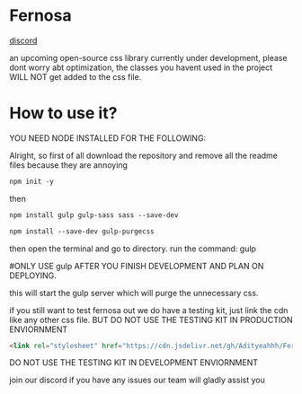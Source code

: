 # Fernosa
[discord](https://discord.gg/8v6nZH67)

an upcoming open-source css library currently under development, please dont worry abt optimization, the classes you havent used in the project WILL NOT get added to the css file.

# How to use it?

YOU NEED NODE INSTALLED FOR THE FOLLOWING:

Alright, so first of all download the repository and remove all the readme files because they are annoying

```html
npm init -y
```

then

```html
npm install gulp gulp-sass sass --save-dev
```

```html
npm install --save-dev gulp-purgecss
```

then open the terminal and go to directory. run the command: gulp 

#ONLY USE gulp AFTER YOU FINISH DEVELOPMENT AND PLAN ON DEPLOYING.



this will start the gulp server which will purge the unnecessary css.


if you still want to test fernosa out we do have a testing kit, just link the cdn like any other css file. BUT DO NOT USE THE TESTING KIT IN PRODUCTION ENVIORNMENT
```html
<link rel="stylesheet" href="https://cdn.jsdelivr.net/gh/Adityeahhh/Fernosa@main/FernosaCSS/fernosa.css">
```
DO NOT USE THE TESTING KIT IN DEVELOPMENT ENVIORNMENT

join our discord if you have any issues our team will gladly assist you
